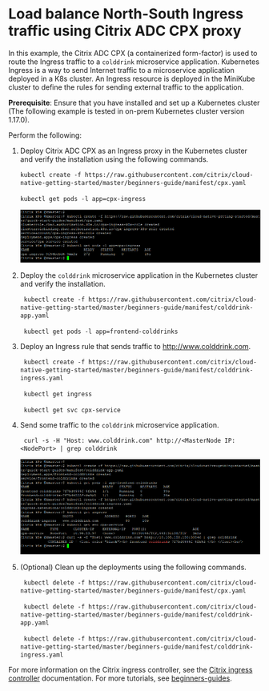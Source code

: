 # Load balance North-South Ingress traffic using Citrix ADC CPX proxy

In this example, the Citrix ADC CPX (a containerized form-factor) is used to route the Ingress traffic to a `colddrink` microservice application.
Kubernetes Ingress is a way to send Internet traffic to a microservice application deployed in a K8s cluster. An Ingress resource is deployed in the MiniKube cluster to define the rules for sending external traffic to the application.

**Prerequisite**: Ensure that you have installed and set up a Kubernetes cluster (The following example is tested in on-prem Kubernetes cluster version 1.17.0).


Perform the following:

1. Deploy Citrix ADC CPX as an Ingress proxy in the Kubernetes cluster and verify the installation using the following commands.


       kubectl create -f https://raw.githubusercontent.com/citrix/cloud-native-getting-started/master/beginners-guide/manifest/cpx.yaml
        
       kubectl get pods -l app=cpx-ingress

   ![tier2-cpx](images/tier2-cpx.png)

2. Deploy the `colddrink` microservice application in the Kubernetes cluster and verify the installation.


        
        kubectl create -f https://raw.githubusercontent.com/citrix/cloud-native-getting-started/master/beginners-guide/manifest/colddrink-app.yaml
        
        kubectl get pods -l app=frontend-colddrinks
       

3. Deploy an Ingress rule that sends traffic to http://www.colddrink.com.

    
        kubectl create -f https://raw.githubusercontent.com/citrix/cloud-native-getting-started/master/beginners-guide/manifest/colddrink-ingress.yaml

        kubectl get ingress

        kubectl get svc cpx-service


4. Send some traffic to the `colddrink` microservice application.

        curl -s -H "Host: www.colddrink.com" http://<MasterNode IP:<NodePort> | grep colddrink



     ![colddrink-app](images/colddrink-app.PNG)


5. (Optional) Clean up the deployments using the following commands.

        kubectl delete -f https://raw.githubusercontent.com/citrix/cloud-native-getting-started/master/beginners-guide/manifest/cpx.yaml

        kubectl delete -f https://raw.githubusercontent.com/citrix/cloud-native-getting-started/master/beginners-guide/manifest/colddrink-app.yaml
       
        kubectl delete -f https://raw.githubusercontent.com/citrix/cloud-native-getting-started/master/beginners-guide/manifest/colddrink-ingress.yaml


For more information on the Citrix ingress controller, see the [Citrix ingress controller](https://github.com/citrix/citrix-k8s-ingress-controller) documentation. For more tutorials, see [beginners-guides](https://github.com/citrix/cloud-native-getting-started/tree/master/beginners-guide).
